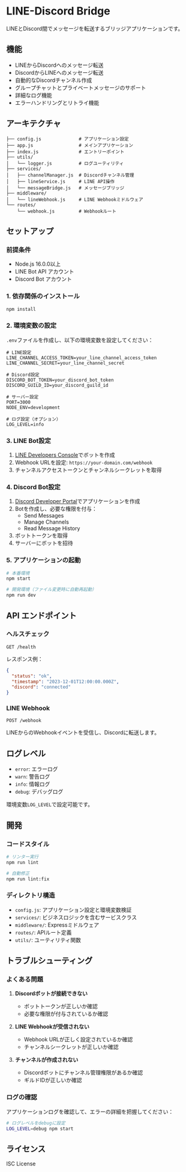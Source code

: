 # LINE-Discord Bridge

LINEとDiscord間でメッセージを転送するブリッジアプリケーションです。

## 機能

- LINEからDiscordへのメッセージ転送
- DiscordからLINEへのメッセージ転送
- 自動的なDiscordチャンネル作成
- グループチャットとプライベートメッセージのサポート
- 詳細なログ機能
- エラーハンドリングとリトライ機能

## アーキテクチャ

```
├── config.js              # アプリケーション設定
├── app.js                 # メインアプリケーション
├── index.js               # エントリーポイント
├── utils/
│   └── logger.js          # ログユーティリティ
├── services/
│   ├── channelManager.js  # Discordチャンネル管理
│   ├── lineService.js     # LINE API操作
│   └── messageBridge.js   # メッセージブリッジ
├── middleware/
│   └── lineWebhook.js     # LINE Webhookミドルウェア
└── routes/
    └── webhook.js         # Webhookルート
```

## セットアップ

### 前提条件

- Node.js 16.0.0以上
- LINE Bot API アカウント
- Discord Bot アカウント

### 1. 依存関係のインストール

```bash
npm install
```

### 2. 環境変数の設定

`.env`ファイルを作成し、以下の環境変数を設定してください：

```env
# LINE設定
LINE_CHANNEL_ACCESS_TOKEN=your_line_channel_access_token
LINE_CHANNEL_SECRET=your_line_channel_secret

# Discord設定
DISCORD_BOT_TOKEN=your_discord_bot_token
DISCORD_GUILD_ID=your_discord_guild_id

# サーバー設定
PORT=3000
NODE_ENV=development

# ログ設定（オプション）
LOG_LEVEL=info
```

### 3. LINE Bot設定

1. [LINE Developers Console](https://developers.line.biz/)でボットを作成
2. Webhook URLを設定: `https://your-domain.com/webhook`
3. チャンネルアクセストークンとチャンネルシークレットを取得

### 4. Discord Bot設定

1. [Discord Developer Portal](https://discord.com/developers/applications)でアプリケーションを作成
2. Botを作成し、必要な権限を付与：
   - Send Messages
   - Manage Channels
   - Read Message History
3. ボットトークンを取得
4. サーバーにボットを招待

### 5. アプリケーションの起動

```bash
# 本番環境
npm start

# 開発環境（ファイル変更時に自動再起動）
npm run dev
```

## API エンドポイント

### ヘルスチェック

```
GET /health
```

レスポンス例：
```json
{
  "status": "ok",
  "timestamp": "2023-12-01T12:00:00.000Z",
  "discord": "connected"
}
```

### LINE Webhook

```
POST /webhook
```

LINEからのWebhookイベントを受信し、Discordに転送します。

## ログレベル

- `error`: エラーログ
- `warn`: 警告ログ
- `info`: 情報ログ
- `debug`: デバッグログ

環境変数`LOG_LEVEL`で設定可能です。

## 開発

### コードスタイル

```bash
# リンター実行
npm run lint

# 自動修正
npm run lint:fix
```

### ディレクトリ構造

- `config.js`: アプリケーション設定と環境変数検証
- `services/`: ビジネスロジックを含むサービスクラス
- `middleware/`: Expressミドルウェア
- `routes/`: APIルート定義
- `utils/`: ユーティリティ関数

## トラブルシューティング

### よくある問題

1. **Discordボットが接続できない**
   - ボットトークンが正しいか確認
   - 必要な権限が付与されているか確認

2. **LINE Webhookが受信されない**
   - Webhook URLが正しく設定されているか確認
   - チャンネルシークレットが正しいか確認

3. **チャンネルが作成されない**
   - Discordボットにチャンネル管理権限があるか確認
   - ギルドIDが正しいか確認

### ログの確認

アプリケーションログを確認して、エラーの詳細を把握してください：

```bash
# ログレベルをdebugに設定
LOG_LEVEL=debug npm start
```

## ライセンス

ISC License 